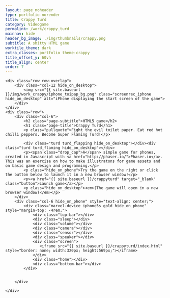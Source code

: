 ```yaml
---
layout: page_noheader
type: portfolio-norender
title: Crappy Turd
category: Videogame
permalink: /work/crappy_turd
mainnav: hide
header_bg_image: ./img/thumbnails/crappy.png
subtitle: A shitty HTML game 
worktile_theme: dark
extra_classes: portfolio theme-crappy
title_offset_y: 60vh
title_align: center
order: 7
---
```


<div class="wrapper">	

	<div class="row row-overlap">
		<div class="col-12 hide_on_desktop">
			<img src="{{ site.baseurl }}/img/work_crappy/iphone_toipap_bg.png" class="screenrec_iphone hide_on_desktop" alt="iPhone displaying the start screen of the game">
		</div>
	</div>
	<div class="row">
		<div class="col-6">		
			<h2 class="page-subtitle">HTML5 game</h2>
			<h1 class="page-title">Crappy Turd</h1>
			<p class="pullquote">Fight the evil toilet paper. Eat red hot chilli peppers. Become Super Flaming Turd!</p>
			
			<div class="turd turd_flapping hide_on_desktop"></div><div class="turd turd_flaming hide_on_desktop"></div>
			<p><span class="drop_cap">A</span> simple game for phones, created in Javascript with <a href="http://phaser.io/">Phaser.io</a>. This was an exercise on how to make illustratons for game assets and on basic game design and programming.</p>
			<p class="hide_on_phone">Try the game on the right or click the button below to launch it in a new browser window!</p>
			<p><a href="{{ site.baseurl }}/crappyturd" target="_blank" class="button">Launch game</a></p> 
			<p class="hide_on_desktop"><em>(The game will open in a new browser window)</em></p>	
		</div>			
		<div class="col-6 hide_on_phone" style="text-align: center;">					
			<div class="marvel-device iphone5s gold hide_on_phone" style="margin-top: -4rem;">
			    <div class="top-bar"></div>
			    <div class="sleep"></div>
			    <div class="volume"></div>
			    <div class="camera"></div>
			    <div class="sensor"></div>
			    <div class="speaker"></div>
			    <div class="screen">
			       <iframe src="{{ site.baseurl }}/crappyturd/index.html" style="border: none; width:320px; height:569px;"></iframe>
			    </div>
			    <div class="home"></div>
			    <div class="bottom-bar"></div>
			</div>

										
		</div>
			
	</div>

	

</div>